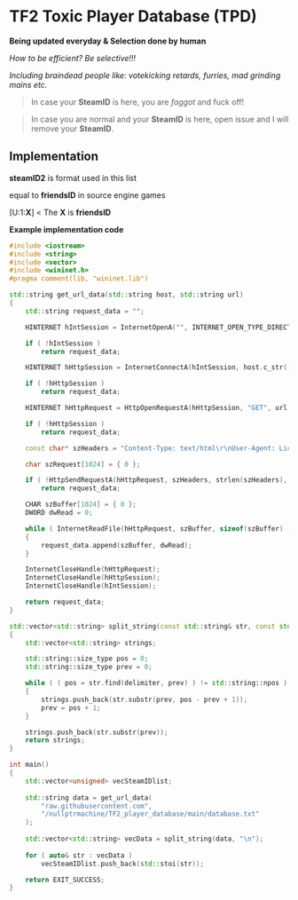 
# TF2 Toxic Player Database (TPD)
**Being updated everyday & Selection done by human**

*How to be efficient? Be selective!!!*

*Including braindead people like: votekicking retards, furries, mad grinding mains etc.*

> In case your **SteamID** is here, you are *faggot* and fuck off!

> In case you are normal and your **SteamID** is here, open issue and I will remove your **SteamID**.

## Implementation
**steamID2** is format used in this list

equal to **friendsID** in source engine games


[U:1:**X**] < The **X** is **friendsID**

**Example implementation code**

```c++
#include <iostream>
#include <string>
#include <vector>
#include <wininet.h>
#pragma comment(lib, "wininet.lib")

std::string get_url_data(std::string host, std::string url)
{
	std::string request_data = "";

	HINTERNET hIntSession = InternetOpenA("", INTERNET_OPEN_TYPE_DIRECT, NULL, NULL, 0);

	if ( !hIntSession )
		return request_data;

	HINTERNET hHttpSession = InternetConnectA(hIntSession, host.c_str(), 80, 0, 0, INTERNET_SERVICE_HTTP, 0, NULL);

	if ( !hHttpSession )
		return request_data;

	HINTERNET hHttpRequest = HttpOpenRequestA(hHttpSession, "GET", url.c_str(), 0, 0, 0, INTERNET_FLAG_RELOAD, 0);

	if ( !hHttpSession )
		return request_data;

	const char* szHeaders = "Content-Type: text/html\r\nUser-Agent: License";

	char szRequest[1024] = { 0 };

	if ( !HttpSendRequestA(hHttpRequest, szHeaders, strlen(szHeaders), szRequest, strlen(szRequest)) )
		return request_data;

	CHAR szBuffer[1024] = { 0 };
	DWORD dwRead = 0;

	while ( InternetReadFile(hHttpRequest, szBuffer, sizeof(szBuffer) - 1, &dwRead) && dwRead )
	{
		request_data.append(szBuffer, dwRead);
	}

	InternetCloseHandle(hHttpRequest);
	InternetCloseHandle(hHttpSession);
	InternetCloseHandle(hIntSession);

	return request_data;
}

std::vector<std::string> split_string(const std::string& str, const std::string& delimiter)
{
	std::vector<std::string> strings;

	std::string::size_type pos = 0;
	std::string::size_type prev = 0;

	while ( ( pos = str.find(delimiter, prev) ) != std::string::npos )
	{
		strings.push_back(str.substr(prev, pos - prev + 1));
		prev = pos + 1;
	}

	strings.push_back(str.substr(prev));
	return strings;
}

int main()
{
    std::vector<unsigned> vecSteamIDlist;
    
    std::string data = get_url_data(
        "raw.githubusercontent.com",
        "/nullptrmachine/TF2_player_database/main/database.txt"
    );
    
    std::vector<std::string> vecData = split_string(data, "\n");
    
    for ( auto& str : vecData )
        vecSteamIDlist.push_back(std::stoi(str));

    return EXIT_SUCCESS;
}
```

